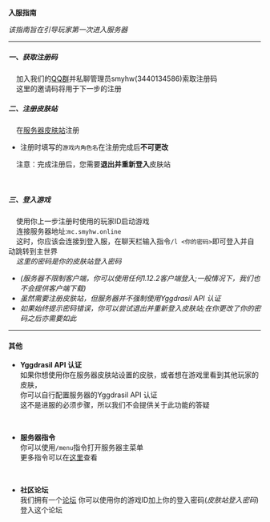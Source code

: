 **入服指南**

*该指南旨在引导玩家第一次进入服务器*

***

##### 一、获取注册码
&nbsp;&nbsp;&nbsp;&nbsp;加入我们的[QQ群](https://jq.qq.com/?_wv=1027&k=DlCijir0)并私聊管理员smyhw(3440134586)索取注册码  
&nbsp;&nbsp;&nbsp;&nbsp;这里的邀请码将用于下一步的注册
<br>
##### 二、注册皮肤站
&nbsp;&nbsp;&nbsp;&nbsp;在[服务器皮肤站](https://mcskin.smyhw.online:8080)注册
* 注册时填写的`游戏内角色名`在注册完成后**不可更改**

&nbsp;&nbsp;&nbsp;&nbsp;注意：完成注册后，您需要**退出并重新登入**皮肤站

<br>

##### 三、登入游戏
&nbsp;&nbsp;&nbsp;&nbsp;使用你上一步注册时使用的玩家ID启动游戏  
&nbsp;&nbsp;&nbsp;&nbsp;连接服务器地址:`mc.smyhw.online`  
&nbsp;&nbsp;&nbsp;&nbsp;这时，你应该会连接到登入服，在聊天栏输入指令`/l <你的密码>`即可登入并自动跳转到主世界  
&nbsp;&nbsp;&nbsp;&nbsp;*这里的密码是你的皮肤站登入密码*

* *(服务器不限制客户端，你可以使用任何1.12.2客户端登入;一般情况下，我们也不会提供客户端下载)*
* *虽然需要注册皮肤站，但服务器并不强制使用Yggdrasil API 认证*
* *如果始终提示密码错误，你可以尝试退出并重新登入皮肤站;在你更改了你的密码之后亦需要如此*

***

#### 其他

* **Yggdrasil API 认证**  
如果你想使用你在服务器皮肤站设置的皮肤，或者想在游戏里看到其他玩家的皮肤，  
你可以自行配置服务器的Yggdrasil API 认证  
这不是进服的必须步骤，所以我们不会提供关于此功能的答疑  
<br>  

* **服务器指令**  
你可以使用`/menu`指令打开服务器主菜单  
更多指令可以在[这里](/#/mc/cmd_list)查看  
<br> 

* **社区论坛**  
我们拥有一个[论坛](https://bbs.smyhw.online:8080)
你可以使用你的游戏ID加上你的登入密码(*皮肤站登入密码*)登入这个论坛  
